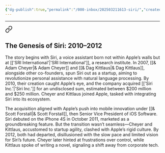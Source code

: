 ```yaml
---
{"dg-publish":true,"permalink":"/000-inbox/202503211613-siri/","created":"2025-03-21T16:13:34.091-04:00","updated":"2025-03-21T16:17:12.822-04:00"}
---
```


---


<div class="transclusion internal-embed is-loaded"><a class="markdown-embed-link" href="/000-inbox/202503201620-the-history-of-ai-leadership-at-apple/#the-genesis-of-siri-2010-2012" aria-label="Open link"><svg xmlns="http://www.w3.org/2000/svg" width="24" height="24" viewBox="0 0 24 24" fill="none" stroke="currentColor" stroke-width="2" stroke-linecap="round" stroke-linejoin="round" class="svg-icon lucide-link"><path d="M10 13a5 5 0 0 0 7.54.54l3-3a5 5 0 0 0-7.07-7.07l-1.72 1.71"></path><path d="M14 11a5 5 0 0 0-7.54-.54l-3 3a5 5 0 0 0 7.07 7.07l1.71-1.71"></path></svg></a><div class="markdown-embed">



## The Genesis of Siri: 2010–2012
The story begins with Siri, a voice assistant born not within Apple’s walls but at [['SRI International'\|'SRI International']], a research institute. In 2007, [[& Adam Cheyer\|& Adam Cheyer]] and [[& Dag Kittlaus\|& Dag Kittlaus]], alongside other co-founders, spun Siri out as a startup, aiming to revolutionize personal assistance with natural language processing. By 2010, their creation caught Apple’s eye, and the company acquired [['Siri Inc.'\|'Siri Inc.']] for an undisclosed sum, estimated between $200 million and $250 million. Cheyer and Kittlaus joined Apple, tasked with integrating Siri into its ecosystem.


The acquisition aligned with Apple’s push into mobile innovation under [[& Scott Forstall\|& Scott Forstall]], then Senior Vice President of iOS Software. Siri debuted on the iPhone 4S in October 2011, marketed as a groundbreaking feature. But the transition wasn’t seamless—Cheyer and Kittlaus, accustomed to startup agility, clashed with Apple’s rigid culture. By 2012, both had departed, disillusioned with the slow pace and limited vision for Siri’s future. Cheyer later hinted at frustrations over control, while Kittlaus spoke of writing a novel, signaling a shift away from corporate tech.

  


</div></div>
